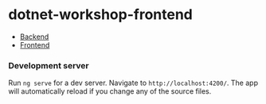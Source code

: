 # dotnet-workshop-frontend

- [Backend](https://dotnet-workshop-backend.herokuapp.com/)
- [Frontend](https://dotnet-workshop-frontend.herokuapp.com/)

### Development server
Run `ng serve` for a dev server. Navigate to `http://localhost:4200/`. The app will automatically reload if you change any of the source files.

